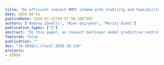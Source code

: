 ```yaml
---
title: "An efficient inexact NMPC scheme with stability and feasibility guarantees"
date: 2016-08-01
publishDate: 2019-07-12T20:57:38.188739Z
authors: ["Andrea Zanelli", "Rien Quirynen", "Moritz Diehl"]
publication_types: ["2"]
abstract: "In this paper, an inexact nonlinear model predictive control scheme with reduced computational  complexity  is  proposed.The  presented  approach  exploits  fixed  sensitivity information  precomputed  offline  at  a  reference  value.   This  allows  one  to  avoid  the  online computational effort resulting from the propagation of sensitivities and possibly the corresponding condensing routine when solving the optimal control problem with a sequential quadratic programming method.  By performing a numerical simulation of the nonlinear dynamics online,feasibility of the closed-loop trajectories can be preserved in contrast to linear model predictive control schemes.  Nominal stability guarantees of the approach are derived and the effectiveness of the scheme is demonstrated on a non-trivial example."
featured: false
publication: ""
doi: "10.1016/j.ifacol.2016.10.139"
projects:
- ESR04
---
```

